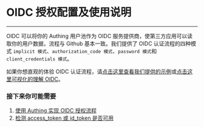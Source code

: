 # OIDC 授权配置及使用说明

----------

OIDC 可以将你的 Authing 用户池作为 OIDC 服务提供商，使第三方应用可以读取你的用户数据，流程与 Github 基本一致。我们提供了 OIDC 认证流程的四种模式 `implicit 模式`、`authorization_code 模式`、`password 模式`和 `client_credentials 模式`。

如果你想直观的体验 OIDC 认证流程，请[点击这里查看我们提供的示例](http://oidc-test.authing.cn)或[点击这里可视化的理解 OIDC](https://openidconnect.net/)。

### 接下来你可能需要

1. [使用 Authing 实现 OIDC 授权流程](https://docs.authing.cn/#/OIDCProvider/authorize)
2. [检测 access_token 或 id_token 是否可用](https://docs.authing.cn/#/OIDCProvider/checkToken)